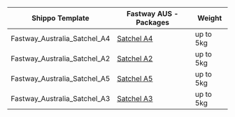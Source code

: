 | Shippo Template              | Fastway AUS - Packages | Weight    |
|------------------------------|------------------------|-----------|
| Fastway_Australia_Satchel_A4 | [Satchel A4](https://www.aramex.co.nz/our-services/satchels/)  | up to 5kg |
| Fastway_Australia_Satchel_A2 | [Satchel A2](https://www.aramex.co.nz/our-services/satchels/)  | up to 5kg |
| Fastway_Australia_Satchel_A5 | [Satchel A5](https://www.aramex.co.nz/our-services/satchels/)  | up to 5kg |
| Fastway_Australia_Satchel_A3 | [Satchel A3](https://www.aramex.co.nz/our-services/satchels/)  | up to 5kg |